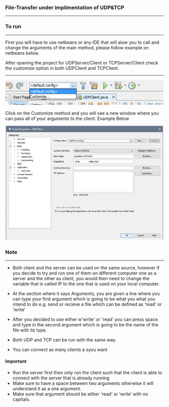 ### File-Transfer under implimentation of UDP&TCP 

-------------

### To run

-------------
First you will have to use netbeans or any IDE that will alow you to call and change the arguments of the main method, please follow example on netbeans below.

After opening the project for UDPServer/Client or TCPServer/Client check the customize option in both UDPClient and TCPClient.

----

<p align="center"><img src = "images/source.PNG" ></p>


Click on the Customize method and you will see a new window where you can pass all of your arguments to the client. Example Below


<p align="center"><img src = "images/interface.PNG" ></p>

### Note
----
* Both client and the server can be used on the same source, however if you decide to try and run one of them on different computer one as a server and the other as client, you would then need to change the variable that is called IP to the one that is used on your local computer.


* At the section where it says Arguments, you are given a line where you can type your first argument which is going to be what you what you intend to do  e.g. send or recieve a file which can be defined as ‘read’ or ‘write’ 

* After you decided to use either w'write' or 'read' you can press space and type in the second argument which is going to be the name of the file with its type. 

* Both UDP and TCP can be run with the same way.

* You can connect as many clients a syou want

#### Important

* Run the server first then only run the client such that the client is able to connect with the server that is already running
* Make sure to have a space between two arguments otherwise it will understand it as a one argument. 
* Make sure that argument should be either ‘read’ or ‘write’ with no capitals. 
